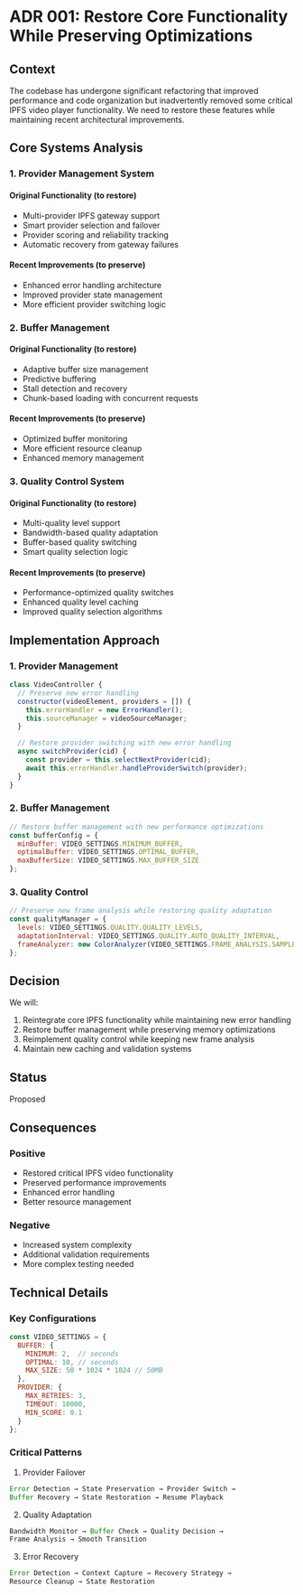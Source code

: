 # ADR 001: Restore Core Functionality While Preserving Optimizations

## Context

The codebase has undergone significant refactoring that improved performance and code organization but inadvertently removed some critical IPFS video player functionality. We need to restore these features while maintaining recent architectural improvements.

## Core Systems Analysis

### 1. Provider Management System
#### Original Functionality (to restore)
- Multi-provider IPFS gateway support
- Smart provider selection and failover
- Provider scoring and reliability tracking
- Automatic recovery from gateway failures

#### Recent Improvements (to preserve)
- Enhanced error handling architecture
- Improved provider state management
- More efficient provider switching logic

### 2. Buffer Management
#### Original Functionality (to restore)
- Adaptive buffer size management
- Predictive buffering
- Stall detection and recovery
- Chunk-based loading with concurrent requests

#### Recent Improvements (to preserve)
- Optimized buffer monitoring
- More efficient resource cleanup
- Enhanced memory management

### 3. Quality Control System
#### Original Functionality (to restore)
- Multi-quality level support
- Bandwidth-based quality adaptation
- Buffer-based quality switching
- Smart quality selection logic

#### Recent Improvements (to preserve)
- Performance-optimized quality switches
- Enhanced quality level caching
- Improved quality selection algorithms

## Implementation Approach

### 1. Provider Management
```javascript
class VideoController {
  // Preserve new error handling
  constructor(videoElement, providers = []) {
    this.errorHandler = new ErrorHandler();
    this.sourceManager = videoSourceManager;
  }

  // Restore provider switching with new error handling
  async switchProvider(cid) {
    const provider = this.selectNextProvider(cid);
    await this.errorHandler.handleProviderSwitch(provider);
  }
}
```

### 2. Buffer Management
```javascript
// Restore buffer management with new performance optimizations
const bufferConfig = {
  minBuffer: VIDEO_SETTINGS.MINIMUM_BUFFER,
  optimalBuffer: VIDEO_SETTINGS.OPTIMAL_BUFFER,
  maxBufferSize: VIDEO_SETTINGS.MAX_BUFFER_SIZE
};
```

### 3. Quality Control
```javascript
// Preserve new frame analysis while restoring quality adaptation
const qualityManager = {
  levels: VIDEO_SETTINGS.QUALITY.QUALITY_LEVELS,
  adaptationInterval: VIDEO_SETTINGS.QUALITY.AUTO_QUALITY_INTERVAL,
  frameAnalyzer: new ColorAnalyzer(VIDEO_SETTINGS.FRAME_ANALYSIS.SAMPLE_SIZE)
};
```

## Decision

We will:
1. Reintegrate core IPFS functionality while maintaining new error handling
2. Restore buffer management while preserving memory optimizations
3. Reimplement quality control while keeping new frame analysis
4. Maintain new caching and validation systems

## Status
Proposed

## Consequences
### Positive
- Restored critical IPFS video functionality
- Preserved performance improvements
- Enhanced error handling
- Better resource management

### Negative
- Increased system complexity
- Additional validation requirements
- More complex testing needed

## Technical Details

### Key Configurations
```javascript
const VIDEO_SETTINGS = {
  BUFFER: {
    MINIMUM: 2,  // seconds
    OPTIMAL: 10, // seconds
    MAX_SIZE: 50 * 1024 * 1024 // 50MB
  },
  PROVIDER: {
    MAX_RETRIES: 3,
    TIMEOUT: 10000,
    MIN_SCORE: 0.1
  }
};
```

### Critical Patterns
1. Provider Failover
```javascript
Error Detection → State Preservation → Provider Switch →
Buffer Recovery → State Restoration → Resume Playback
```

2. Quality Adaptation
```javascript
Bandwidth Monitor → Buffer Check → Quality Decision →
Frame Analysis → Smooth Transition
```

3. Error Recovery
```javascript
Error Detection → Context Capture → Recovery Strategy →
Resource Cleanup → State Restoration
